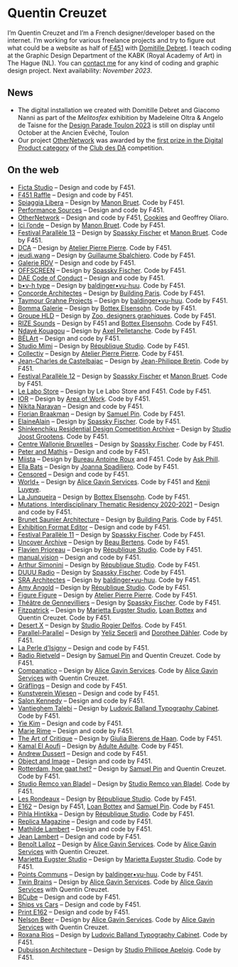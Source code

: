 # Quentin Creuzet

I’m Quentin Creuzet and I’m a French designer/developer based on the internet. I’m working for various freelance projects and try to figure out what could be a website as half of [F451](https://f451.faith) with [Domitille Debret](http://domitilledebret.net). I teach coding at the Graphic Design Department of the KABK (Royal Academy of Art) in The Hague (NL).
You can [contact me](mailto:quentin@f451.faith) for any kind of coding and graphic design project. Next availability: _November 2023_.

## News

- The digital installation we created with Domitille Debret and Giacomo Nanni as part of the *Melitosfex* exhibition by Madeleine Oltra & Angelo de Taisne for the [Design Parade Toulon 2023](https://villanoailles.com/festivals/design-parade-toulon-7e-festival-international-d-architecture-d-interieur/melitosfex-madeleine-oltra-angelo-de-taisne) is still on display until October at the Ancien Évêché, Toulon
- Our project [OtherNetwork](https://othernetwork.io) was awarded by the [first prize in the Digital Product category](https://services.leclubdesda.org/storage/files/c13bdbb3-9426-45d6-a237-b7101e655962/CDA54_palmares_digital_produits.pdf) of the [Club des DA](https://leclubdesda.org) competition.

## On the web

- [Ficta Studio](https://studioficta.com) – Design and code by F451.
- [F451 Raffle](https://f451.faith) – Design and code by F451.
- [Spiaggia Libera](https://spiaggia-libera.com) – Design by [Manon Bruet](https://www.instagram.com/manon_bruet). Code by F451.
- [Performance Sources](https://performancesources.com) – Design and code by F451.
- [OtherNetwork](https://othernetwork.io) – Design and code by F451, [Cookies](https://cookies.lol) and Geoffrey Oliaro.
- [Ici l’onde](https://icilonde.io) – Design by [Manon Bruet](https://www.instagram.com/manon_bruet). Code by F451.
- [Festival Parallèle 13](https://festival13.plateformeparallele.com) – Design by [Spassky Fischer](http://spassky-fischer.fr) et [Manon Bruet](https://www.instagram.com/manon_bruet). Code by F451.
- [DCA](https://dca-art.com) – Design by [Atelier Pierre Pierre](http://pierre-pierre.com). Code by F451.
- [jeudi.wang](https://jeudi.wang) – Design by [Guillaume Sbalchiero](https://www.guillaume-sbalchiero.com). Code by F451.
- [Galerie RDV](https://galerierdv.com) – Design and code by F451.
- [OFFSCREEN](https://offscreenparis.com) – Design by [Spassky Fischer](http://spassky-fischer.fr). Code by F451.
- [DAE Code of Conduct](https://codeofconduct.designacademy.nl) – Design and code by F451.
- [b•v-h type](https://bvhtype.com) – Design by [baldinger•vu-huu](http://www.baldingervuhuu.com). Code by F451.
- [Concorde Architectes](https://concorde-a-u.com) – Design by [Building Paris](http://buildingparis.fr). Code by F451.
- [Taymour Grahne Projects](https://taymourgrahne.com) – Design by [baldinger•vu-huu](http://www.baldingervuhuu.com). Code by F451.
- [Bomma Galerie](https://bomma.fr/) – Design by [Bottex Elsensohn](https://bottexelsensohn.com). Code by F451.
- [Groupe HLD](https://groupehld.com) – Design by [Zoo, designers graphiques](https://z-o-o.fr). Code by F451.
- [RIZE Sounds](https://rize.cool) – Design by F451 and [Bottex Elsensohn](https://bottexelsensohn.com). Code by F451.
- [Ndayé Kouagou](https://youngblackromantics.com) – Design by [Axel Pelletanche](https://axelpelletanche.com). Code by F451.
- [BÉLArt](https://bel.art) – Design and code by F451.
- [Studio Mimi](https://studio-mimi.com) – Design by [République Studio](https://www.republique.studio). Code by F451.
- [Collectiv](https://collectiv.paris) – Design by [Atelier Pierre Pierre](http://pierre-pierre.com). Code by F451.
- [Jean-Charles de Castelbajac](https://jeancharlesdecastelbajac.com) – Design by [Jean-Philippe Bretin](https://jeanphilippebretin.fr). Code by F451.
- [Festival Parallèle 12](https://festival12.plateformeparallele.com) – Design by [Spassky Fischer](http://spassky-fischer.fr) et [Manon Bruet](https://www.instagram.com/manon_bruet). Code by F451.
- [Le Labo Store](https://lelabostore.com) – Design by Le Labo Store and F451. Code by F451.
- [IOR](https://i-o-r.online) – Design by [Area of Work](https://area-of.work). Code by F451.
- [Nikita Narayan](https://nikita-narayan.com) – Design and code by F451.
- [Florian Braakman](https://florianbraakman.nl) – Design by [Samuel Pin](http://samuelpin.fr). Code by F451.
- [ElaineAlain](https://elainealain.fr) – Design by [Spassky Fischer](http://spassky-fischer.fr). Code by F451.
- [Shinkenchiku Residential Design Competition Archive](https://callforlostentries.com) – Design by [Studio Joost Grootens](https://www.joostgrootens.nl). Code by F451.
- [Centre Wallonie Bruxelles](https://cwb.fr) – Design by [Spassky Fischer](http://spassky-fischer.fr). Code by F451.
- [Peter and Mathis](https://peterandmathis.net) – Design and code by F451.
- [Miista](https://www.miista.com) – Design by [Bureau Antoine Roux](https://bureauantoineroux.com) and F451. Code by [Ask Phill](https://www.askphill.com).
- [Ella Bats](https://ella-bats.com) – Design by [Joanna Spadiliero](https://joanna-spadiliero.com). Code by F451.
- [Censored](https://censoredmagazine.fr) – Design and code by F451.
- [World+](https://worldplus.fr) – Design by [Alice Gavin Services](http://alicegavin.xyz). Code by F451 and [Kenji Luyeye](https://kenjiluyeye.com).
- [La Junqueira](https://lajunqueira.org) – Design by [Bottex Elsensohn](https://bottexelsensohn.com). Code by F451.
- [Mutations, Interdisciplinary Thematic Residency 2020-2021](http://www.mutationen.akademie-solitude.de) – Design and code by F451.
- [Brunet Saunier Architecture](https://brunet-saunier.com) – Design by [Building Paris](http://buildingparis.fr). Code by F451.
- [Exhibition Format Editor](http://exhibition-format-editor.v-a-c.org) – Design and code by F451.
- [Festival Parallèle 11](https://festival11.plateformeparallele.com) – Design by [Spassky Fischer](http://spassky-fischer.fr). Code by F451.
- [Uncover Archive](https://uncoverarchive.com) – Design by [Beau Bertens](http://beaubertens.nl). Code by F451.
- [Flavien Prioreau](https://flavienprioreau.com) – Design by [République Studio](https://www.republique.studio). Code by F451.
- [manual.vision](https://manual.vision) – Design and code by F451.
- [Arthur Simonini](https://arthursimonini.com) – Design by [République Studio](https://www.republique.studio). Code by F451.
- [DUUU Radio](https://duuuradio.fr) – Design by [Spassky Fischer](http://spassky-fischer.fr). Code by F451.
- [SRA Architectes](https://sra-architectes.com) – Design by [baldinger•vu-huu](http://www.baldingervuhuu.com). Code by F451.
- [Amy Angold](https://amyangold.com) – Design by [République Studio](https://www.republique.studio). Code by F451.
- [Figure Figure](https://figurefigure.fr) – Design by [Atelier Pierre Pierre](http://pierre-pierre.com). Code by F451.
- [Théâtre de Gennevilliers](https://theatredegennevilliers.fr) – Design by [Spassky Fischer](http://spassky-fischer.fr). Code by F451.
- [Fitzpatrick](https://fitzpatrick.gallery) – Design by [Marietta Eugster Studio](https://mariettaeugster.com), [Loan Bottex](https://loanbottex.tumblr.com) and Quentin Creuzet. Code by F451.
- [Desert X](https://desertx.org) – Design by [Studio Rogier Delfos](https://rogierdelfos.net). Code by F451.
- [Parallel-Parallel](https://parallel-parallel.com) – Design by [Yeliz Secerli](http://yelizsecerli.com) and [Dorothee Dähler](https://dorotheedaehler.ch). Code by F451.
- [La Perle d’Isigny](https://laperledisigny.fr) – Design and code by F451.
- [Radio Rietveld](https://radio.rietveldacademie.nl) – Design by [Samuel Pin](http://samuelpin.fr) and Quentin Creuzet. Code by F451.
- [Companatico](https://companatico.com) – Design by [Alice Gavin Services](http://alicegavin.xyz). Code by [Alice Gavin Services](http://alicegavin.xyz) with Quentin Creuzet.
- [Gräflings](https://grafling.org) – Design and code by F451.
- [Kunstverein Wiesen](http://kunstverein-wiesen.de) – Design and code by F451.
- [Salon Kennedy](http://salonkennedy.de) – Design and code by F451.
- [Vantieghem Talebi](https://vantieghemtalebi.com) – Design by [Ludovic Balland Typography Cabinet](http://ludovic-balland.com). Code by F451.
- [Yie Kim](https://yiekim.com) – Design and code by F451.
- [Marie Rime](https://marierime.com) – Design and code by F451.
- [The Art of Critique](https://theartofcritique.rietveldacademie.nl) – Design by [Giulia Bierens de Haan](https://www.giuliabierensdehaan.com). Code by F451.
- [Kamal El Aoufi](https://kamalelaoufi.com) – Design by [Adulte Adulte](http://www.adulte-adulte.fr). Code by F451.
- [Andrew Dussert](http://andrewdussert.com) – Design and code by F451.
- [Object and Image](https://object-image.com) – Design and code by F451.
- [Rotterdam, hoe gaat het?](https://rotterdamhoegaathet.nl) – Design by [Samuel Pin](http://samuelpin.fr) and Quentin Creuzet. Code by F451.
- [Studio Remco van Bladel](https://remcovanbladel.nl) – Design by [Studio Remco van Bladel](https://remcovanbladel.nl). Code by F451.
- [Les Rondeaux](https://lesrondeaux.fr) – Design by [République Studio](https://www.republique.studio). Code by F451.
- [E162](http://e162.eu) – Design by F451, [Loan Bottex](https://loanbottex.tumblr.com) and [Samuel Pin](http://samuelpin.fr). Code by F451.
- [Pihla Hintikka](https://pihlahintikka.com) – Design by [République Studio](https://www.republique.studio). Code by F451.
- [Replica Magazine](http://replica-magazine.com) – Design and code by F451.
- [Mathilde Lambert](http://mathildelambert.com) – Design and code by F451.
- [Jean Lambert](http://www.jeanlambert.com) – Design and code by F451.
- [Benoît Lalloz](https://benoitlalloz.com) – Design by [Alice Gavin Services](http://alicegavin.xyz). Code by [Alice Gavin Services](http://alicegavin.xyz) with Quentin Creuzet.
- [Marietta Eugster Studio](https://mariettaeugster.com) – Design by [Marietta Eugster Studio](https://mariettaeugster.com). Code by F451.
- [Points Communs](https://points-communs.com) – Design by [baldinger•vu-huu](http://www.baldingervuhuu.com). Code by F451.
- [Twin Brains](https://twinbrainsfilms.com) – Design by [Alice Gavin Services](http://alicegavin.xyz). Code by [Alice Gavin Services](http://alicegavin.xyz) with Quentin Creuzet.
- [BCube](https://bcube.fr) – Design and code by F451.
- [Ships vs Cars](http://www.shipsvscars.info) – Design and code by F451.
- [Print E162](http://print.e162.eu) – Design and code by F451.
- [Nelson Beer](http://nelsonbeer.net) – Design by [Alice Gavin Services](http://alicegavin.xyz). Code by [Alice Gavin Services](http://alicegavin.xyz) with Quentin Creuzet.
- [Roxana Rios](https://roxana-rios.com) – Design by [Ludovic Balland Typography Cabinet](http://ludovic-balland.com). Code by F451.
- [Dubuisson Architecture](http://dubuisson-architecture.com) – Design by [Studio Philippe Apeloig](http://apeloig.com). Code by F451.
